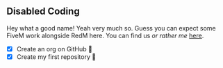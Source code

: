 ## Disabled Coding
Hey what a good name! Yeah very much so. Guess you can expect some FiveM work alongside RedM here.
You can find us *or rather me* [here](https://discord.gg/SqRsSsSskg).

- [x] Create an org on GitHub 🎉
- [x] Create my first repository 🤔
